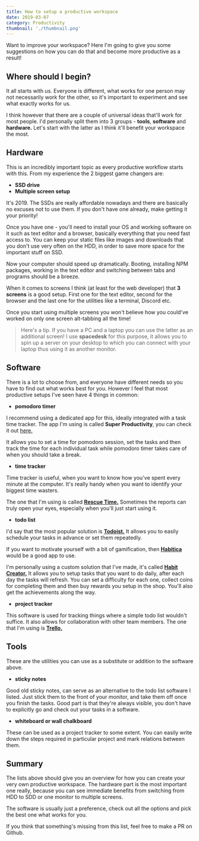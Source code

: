 ```yaml
---
title: How to setup a productive workspace
date: 2019-03-07
category: Productivity
thumbnail: './thumbnail.png'
---
```


Want to improve your workspace? Here I'm going to give you some suggestions on how you can do that and become more productive as a result!

## Where should I begin?

It all starts with us. Everyone is different, what works for one person may not necessarily work for the other, so it's important to experiment and see what exactly works for us.

I think however that there are a couple of universal ideas that'll work for most people. I'd personally split them into 3 groups - **tools**, **software** and **hardware.** Let's start with the latter as I think it'll benefit your workspace the most.

## Hardware

This is an incredibly important topic as every productive workflow starts with this. From my experience the 2 biggest game changers are:

- **SSD drive**
- **Multiple screen setup**

It's 2019. The SSDs are really affordable nowadays and there are basically no excuses not to use them. If you don't have one already, make getting it your priority!

Once you have one - you'll need to install your OS and working software on it such as text editor and a browser, basically everything that you need fast access to. You can keep your static files like images and downloads that you don't use very often on the HDD, in order to save more space for the important stuff on SSD.

Now your computer should speed up dramatically. Booting, installing NPM packages, working in the text editor and switching between tabs and programs should be a breeze.

When it comes to screens I think (at least for the web developer) that **3 screens** is a good setup. First one for the text editor, second for the browser and the last one for the utilities like a terminal, Discord etc.

Once you start using multiple screens you won't believe how you could've worked on only one screen alt-tabbing all the time!

> Here's a tip. If you have a PC and a laptop you can use the latter as an additional screen! I use **spacedesk** for this purpose, it allows you to spin up a server on your desktop to which you can connect with your laptop thus using it as another monitor.

## Software

There is a lot to choose from, and everyone have different needs so you have to find out what works best for you. However I feel that most productive setups I've seen have 4 things in common:

- **pomodoro timer**

I recommend using a dedicated app for this, ideally integrated with a task time tracker. The app I'm using is called **Super Productivity**, you can check it out [here.](https://super-productivity.com/)

It allows you to set a time for pomodoro session, set the tasks and then track the time for each individual task while pomodoro timer takes care of when you should take a break.

- **time tracker**

Time tracker is useful, when you want to know how you've spent every minute at the computer. It's really handy when you want to identify your biggest time wasters.

The one that I'm using is called [**Rescue Time.**](https://www.rescuetime.com/) Sometimes the reports can truly open your eyes, especially when you'll just start using it.

- **todo list**

I'd say that the most popular solution is [**Todoist.**](https://todoist.com) It allows you to easily schedule your tasks in advance or set them repeatedly.

If you want to motivate yourself with a bit of gamification, then [**Habitica**](https://habitica.com/static/home) would be a good app to use.

I'm personally using a custom solution that I've made, it's called [**Habit Creator.**](https://kolodziejm.github.io/habit-creator/#/habit-creator/) It allows you to setup tasks that you want to do daily, after each day the tasks will refresh. You can set a difficulty for each one, collect coins for completing them and then buy rewards you setup in the shop. You'll also get the achievements along the way.

- **project tracker**

This software is used for tracking things where a simple todo list wouldn't suffice. It also allows for collaboration with other team members. The one that I'm using is [**Trello.**](https://trello.com/)

## Tools

These are the utilities you can use as a substitute or addition to the software above.

- **sticky notes**

Good old sticky notes, can serve as an alternative to the todo list software I listed. Just stick them to the front of your monitor, and take them off once you finish the tasks. Good part is that they're always visible, you don't have to explicitly go and check out your tasks in a software.

- **whiteboard or wall chalkboard**

These can be used as a project tracker to some extent. You can easily write down the steps required in particular project and mark relations between them.

## Summary

The lists above should give you an overview for how you can create your very own productive workspace. The hardware part is the most important one really, because you can see immediate benefits from switching from HDD to SDD or one monitor to multiple screens.

The software is usually just a preference, check out all the options and pick the best one what works for you.

If you think that something's missing from this list, feel free to make a PR on Github.
